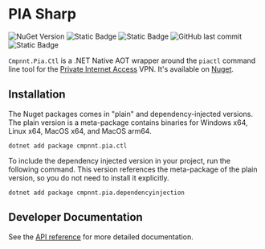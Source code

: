 # PIA Sharp

![NuGet Version](https://img.shields.io/nuget/v/System.Configuration.ConfigurationManager?style=flat-square)
![Static Badge](https://img.shields.io/badge/line%20coverage-90.40%25-ded11b?style=flat-square)
![Static Badge](https://img.shields.io/badge/branch%20coverage-74.10%25-ded11b?style=flat-square)
![GitHub last commit](https://img.shields.io/github/last-commit/dwyl/repo-badges?style=flat-square)
![Static Badge](https://img.shields.io/badge/License-MIT-37ad13?style=flat-square)

`Cmpnnt.Pia.Ctl` is a .NET Native AOT wrapper around the `piactl` command line tool for the
[Private Internet Access](https://privateinternetaccess.com) VPN. It's available on [Nuget](https://nuget.org/profiles/cmpnnt).

## Installation

The Nuget packages comes in "plain" and dependency-injected versions. The plain version is a meta-package contains binaries for Windows x64, Linux x64, MacOS x64, and MacOS arm64.

`dotnet add package cmpnnt.pia.ctl`

To include the dependency injected version in your project, run the following command. This version references the
meta-package of the plain version, so you do not need to install it explicitly.

`dotnet add package cmpnnt.pia.dependencyinjection`

## Developer Documentation

See the [API reference]((https://cmpnnt.github.io/pia-sharp/)) for more detailed documentation.